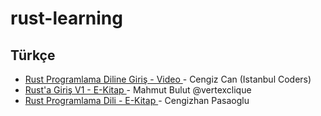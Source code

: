 # rust-learning

## Türkçe

* [Rust Programlama Diline Giriş - Video ](https://www.youtube.com/watch?v=x4KzewBQgRQ) - Cengiz Can (Istanbul Coders)
* [Rust'a Giriş V1 - E-Kitap ](http://documents.tips/software/rusta-giris-v1.html) - Mahmut Bulut @vertexclique
* [Rust Programlama Dili - E-Kitap ](https://www.gitbook.com/book/cngzhnp/rust-programlama-dili/) - Cengizhan Pasaoglu
